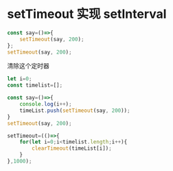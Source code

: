 # setTimeout 实现 setInterval

```JavaScript
const say=()=>{
    setTimeout(say, 200);
};
setTimeout(say, 200);
```

清除这个定时器

```JavaScript
let i=0;
const timelist=[];

const say=()=>{
    console.log(i++);
    timeList.push(setTimeout(say, 200));
}
setTimeout(say, 200);

setTimeout=(()=>{
    for(let i=0;i<timelist.length;i++){
        clearTimeout(timeList[i]);
    }
},1000);

```
